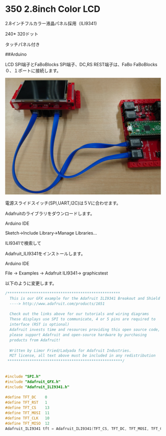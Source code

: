 # 350 2.8inch Color LCD

2.8インチフルカラー液晶パネル採用（ILI9341)

240* 320ドット

タッチパネル付き


##Arduino

LCD SPI端子とFaBoBlocks SPI端子、DC,RS REST端子は、FaBo FaBoBlocks０、１ポートに接続します。


![ILI9341](./../img/LCD28_img.JPG)


電源スライドスイッチ(SPI,UART,I2C)は５Vに合わせます。

Adafruitのライブラリをダウンロードします。

Arduino IDE

Sketch->Include Library->Manage Libraries...

ILI9341で検索して

Adafruit_ILI9341をインストールします。

Arduino IDE

File -> Examples -> Adafruit ILI9341-> graphicstest

以下のように変更します。

```cpp
/***************************************************
  This is our GFX example for the Adafruit ILI9341 Breakout and Shield
  ----> http://www.adafruit.com/products/1651

  Check out the links above for our tutorials and wiring diagrams
  These displays use SPI to communicate, 4 or 5 pins are required to
  interface (RST is optional)
  Adafruit invests time and resources providing this open source code,
  please support Adafruit and open-source hardware by purchasing
  products from Adafruit!

  Written by Limor Fried/Ladyada for Adafruit Industries.
  MIT license, all text above must be included in any redistribution
 ****************************************************/


#include "SPI.h"
#include "Adafruit_GFX.h"
#include "Adafruit_ILI9341.h"

#define TFT_DC    0
#define TFT_RST   1
#define TFT_CS    13  
#define TFT_MOSI  11
#define TFT_CLK   10
#define TFT_MISO  12
Adafruit_ILI9341 tft = Adafruit_ILI9341(TFT_CS, TFT_DC, TFT_MOSI, TFT_CLK, TFT_RST, TFT_MISO);

```
